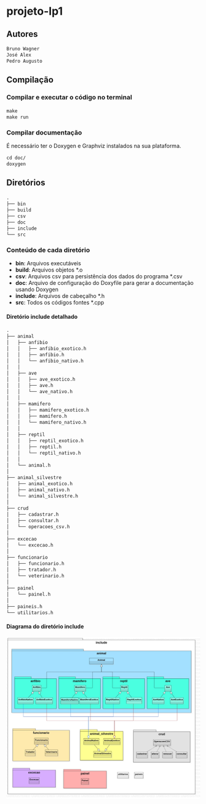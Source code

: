 # projeto-lp1

## Autores

    Bruno Wagner
    José Alex
	Pedro Augusto

## Compilação

### Compilar e executar o código no terminal

	make
	make run

### Compilar documentação
É necessário ter o Doxygen e Graphviz instalados na sua plataforma.

	cd doc/
	doxygen

## Diretórios

	.
	├── bin
	├── build
	├── csv
	├── doc
	├── include
	└── src

### Conteúdo de cada diretório

- **bin**: Arquivos executáveis
- **build**: Arquivos objetos *.o
- **csv**: Arquivos csv para persistência dos dados do programa *.csv
- **doc**: Arquivo de configuração do Doxyfile para gerar a documentação usando Doxygen
- **include**: Arquivos de cabeçalho *.h
- **src**: Todos os códigos fontes *.cpp

#### Diretório include detalhado

	.
	├── animal
	│   ├── anfibio
	│   │   ├── anfibio_exotico.h
	│   │   ├── anfibio.h
	│   │   └── anfibio_nativo.h
	│   │
	│   ├── ave
	│   │   ├── ave_exotico.h
	│   │   ├── ave.h
	│   │   └── ave_nativo.h
	│   │
	│   ├── mamifero
	│   │   ├── mamifero_exotico.h
	│   │   ├── mamifero.h
	│   │   └── mamifero_nativo.h
	│   │
	│   ├── reptil
	│   │   ├── reptil_exotico.h
	│   │   ├── reptil.h
	│   │   └── reptil_nativo.h
	│   │
	│   └── animal.h
	│ 
	├── animal_silvestre
	│   ├── animal_exotico.h
	│   ├── animal_nativo.h
	│   └── animal_silvestre.h
	│ 
	├── crud
	│   ├── cadastrar.h
	│   ├── consultar.h
	│   └── operacoes_csv.h
	│ 
	├── excecao
	│   └── excecao.h
	│ 
	├── funcionario
	│   ├── funcionario.h
	│   ├── tratador.h
	│   └── veterinario.h
	│ 
	├── painel
	│   └── painel.h
	│ 
	├── paineis.h
	└── utilitarios.h

#### Diagrama do diretório include

![Diagrama do diretório include](doc/img/arquivos_include.jpg?raw=true)
